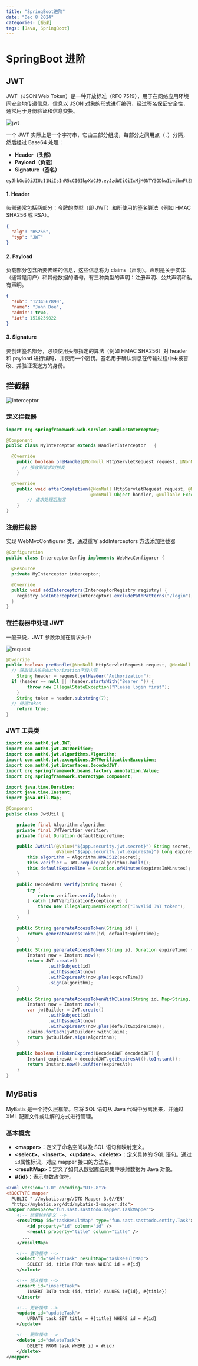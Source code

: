 ```yaml
---
title: "SpringBoot进阶"
date: "Dec 8 2024"
categories: [授课]
tags: [Java, SpringBoot]
---
```


# SpringBoot 进阶

## JWT

JWT（JSON Web Token）是一种开放标准（RFC 7519），用于在网络应用环境间安全地传递信息。信息以 JSON 对象的形式进行编码，经过签名保证安全性，通常用于身份验证和信息交换。

![jwt](./jwt.png)

一个 JWT 实际上是一个字符串，它由三部分组成，每部分之间用点（`.`）分隔，然后经过 Base64 处理：

- **Header（头部）**
- **Payload（负载）**
- **Signature（签名）**

```
eyJhbGciOiJIUzI1NiIsInR5cCI6IkpXVCJ9.eyJzdWIiOiIxMjM0NTY3ODkwIiwibmFtZSI6IkpvaG4gRG9lIiwiYWRtaW4iOnRydWUsImlhdCI6MTUxNjIzOTAyMn0.SflKxwRJSMeKKF2QT4fwpMeJf36POk6yJV_adQssw5c
```

#### 1. Header

头部通常包括两部分：令牌的类型（即 JWT）和所使用的签名算法（例如 HMAC SHA256 或 RSA）。

```json
{
  "alg": "HS256",
  "typ": "JWT"
}
```

#### 2. Payload

负载部分包含所要传递的信息，这些信息称为 claims（声明）。声明是关于实体（通常是用户）和其他数据的语句。有三种类型的声明：注册声明、公共声明和私有声明。

```json
{
  "sub": "1234567890",
  "name": "John Doe",
  "admin": true,
  "iat": 1516239022
}
```

#### 3. Signature

要创建签名部分，必须使用头部指定的算法（例如 HMAC SHA256）对 header 和 payload 进行编码，并使用一个密钥。签名用于确认消息在传输过程中未被篡改、并验证发送方的身份。

## 拦截器

![interceptor](./interceptor.png)

### 定义拦截器

```java
import org.springframework.web.servlet.HandlerInterceptor;

@Component
public class MyInterceptor extends HandlerInterceptor	{

  @Override
	public boolean preHandle(@NonNull HttpServletRequest request, @NonNull HttpServletResponse response, @NonNull Object handler) {
      // 接收到请求时触发
	}

  @Override
	public void afterCompletion(@NonNull HttpServletRequest request, @NonNull HttpServletResponse response,
                                @NonNull Object handler, @Nullable Exception ex) {
        // 请求处理后触发
	}
}
```

### 注册拦截器

实现 WebMvcConfigurer 类，通过重写 addInterceptors 方法添加拦截器

```java
@Configuration
public class InterceptorConfig implements WebMvcConfigurer {

  @Resource
  private MyInterceptor interceptor;

  @Override
  public void addInterceptors(InterceptorRegistry registry) {
    registry.addInterceptor(interceptor).excludePathPatterns("/login");
  }
}
```

### 在拦截器中处理 JWT

一般来说，JWT 参数添加在请求头中

![request](./request.png)

```java
@Override
public boolean preHandle(@NonNull HttpServletRequest request, @NonNull HttpServletResponse response, @NonNull Object handler) {
  // 获取请求头的Authorization字段内容
	String header = request.getHeader("Authorization");
  if (header == null || !header.startsWith("Bearer ")) {
		throw new IllegalStateException("Please login first");
	}
	String token = header.substring(7);
  // 处理token
	return true;
}
```

### JWT 工具类

```java
import com.auth0.jwt.JWT;
import com.auth0.jwt.JWTVerifier;
import com.auth0.jwt.algorithms.Algorithm;
import com.auth0.jwt.exceptions.JWTVerificationException;
import com.auth0.jwt.interfaces.DecodedJWT;
import org.springframework.beans.factory.annotation.Value;
import org.springframework.stereotype.Component;

import java.time.Duration;
import java.time.Instant;
import java.util.Map;

@Component
public class JwtUtil {

    private final Algorithm algorithm;
    private final JWTVerifier verifier;
    private final Duration defaultExpireTime;

    public JwtUtil(@Value("${app.security.jwt.secret}") String secret,
                   @Value("${app.security.jwt.expiresIn}") Long expiresInMinutes) {
        this.algorithm = Algorithm.HMAC512(secret);
        this.verifier = JWT.require(algorithm).build();
        this.defaultExpireTime = Duration.ofMinutes(expiresInMinutes);
    }

    public DecodedJWT verify(String token) {
        try {
            return verifier.verify(token);
        } catch (JWTVerificationException e) {
            throw new IllegalArgumentException("Invalid JWT token");
        }
    }

    public String generateAccessToken(String id) {
        return generateAccessToken(id, defaultExpireTime);
    }

    public String generateAccessToken(String id, Duration expireTime) {
        Instant now = Instant.now();
        return JWT.create()
                .withSubject(id)
                .withIssuedAt(now)
                .withExpiresAt(now.plus(expireTime))
                .sign(algorithm);
    }

    public String generateAccessTokenWithClaims(String id, Map<String, String> claims) {
        Instant now = Instant.now();
        var jwtBuilder = JWT.create()
                .withSubject(id)
                .withIssuedAt(now)
                .withExpiresAt(now.plus(defaultExpireTime));
        claims.forEach(jwtBuilder::withClaim);
        return jwtBuilder.sign(algorithm);
    }

    public boolean isTokenExpired(DecodedJWT decodedJWT) {
        Instant expiresAt = decodedJWT.getExpiresAt().toInstant();
        return Instant.now().isAfter(expiresAt);
    }
}
```

## MyBatis

MyBatis 是一个持久层框架。它将 SQL 语句从 Java 代码中分离出来，并通过 XML 配置文件或注解的方式进行管理。

### 基本概念

- **\<mapper>**：定义了命名空间以及 SQL 语句和映射定义。
- **\<select>、\<insert>、\<update>、\<delete>**：定义具体的 SQL 语句。通过`id`属性标识，对应 mapper 接口的方法名。
- **\<resultMap>**：定义了如何从数据库结果集中映射数据为 Java 对象。
- **#{id}**：表示参数占位符。

```xml
<?xml version="1.0" encoding="UTF-8"?>
<!DOCTYPE mapper
  PUBLIC "-//mybatis.org//DTD Mapper 3.0//EN"
  "http://mybatis.org/dtd/mybatis-3-mapper.dtd">
<mapper namespace="fun.sast.sasttodo.mapper.TaskMapper">
    <!-- 结果映射定义 -->
    <resultMap id="taskResultMap" type="fun.sast.sasttodo.entity.Task">
        <id property="id" column="id" />
        <result property="title" column="title" />
      ...
    </resultMap>

    <!-- 查询操作 -->
    <select id="selectTask" resultMap="taskResultMap">
        SELECT id, title FROM task WHERE id = #{id}
    </select>

    <!-- 插入操作 -->
    <insert id="insertTask">
        INSERT INTO task (id, title) VALUES (#{id}, #{title})
    </insert>

    <!-- 更新操作 -->
    <update id="updateTask">
        UPDATE task SET title = #{title} WHERE id = #{id}
    </update>

    <!-- 删除操作 -->
    <delete id="deleteTask">
        DELETE FROM task WHERE id = #{id}
    </delete>
</mapper>
```
